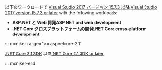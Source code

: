 <span data-ttu-id="891d7-101">以下のワークロードで [Visual Studio 2017 バージョン 15.7.3 以降](https://www.microsoft.com/net/download/windows):</span><span class="sxs-lookup"><span data-stu-id="891d7-101">[Visual Studio 2017 version 15.7.3 or later](https://www.microsoft.com/net/download/windows) with the following workloads:</span></span>

* <span data-ttu-id="891d7-102">**ASP.NET と Web 開発**</span><span class="sxs-lookup"><span data-stu-id="891d7-102">**ASP.NET and web development**</span></span>
* <span data-ttu-id="891d7-103">**.NET Core クロスプラットフォームの開発**</span><span class="sxs-lookup"><span data-stu-id="891d7-103">**.NET Core cross-platform development**</span></span>

::: moniker range=">= aspnetcore-2.1"

<span data-ttu-id="891d7-104">[.NET Core 2.1 SDK](https://www.microsoft.com/net/download/windows) 以降</span><span class="sxs-lookup"><span data-stu-id="891d7-104">[.NET Core 2.1 SDK or later](https://www.microsoft.com/net/download/windows)</span></span>

::: moniker-end
